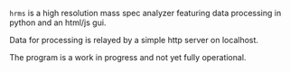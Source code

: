 `hrms` is a high resolution mass spec analyzer featuring data processing in python and an html/js gui. 

Data for processing is relayed by a simple http server on localhost. 

The program is a work in progress and not yet fully operational. 